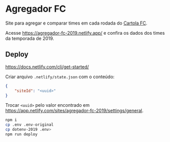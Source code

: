 # Agregador FC

Site para agregar e comparar times em cada rodada do [Cartola FC](https://cartolafc.globo.com).

Acesse <https://agregador-fc-2019.netlify.app/> e confira os dados
dos times da temporada de 2019.

## Deploy

<https://docs.netlify.com/cli/get-started/>

Criar arquivo `.netlify/state.json` com o conteúdo:

```json
{
	"siteId": "<uuid>"
}
```

Trocar `<uuid>` pelo valor encontrado em <https://app.netlify.com/sites/agregador-fc-2019/settings/general>.

```bash
npm i
cp .env .env-original
cp dotenv-2019 .env>
npm run deploy
```
